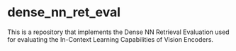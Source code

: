 # dense_nn_ret_eval
This is a repository that implements the Dense NN Retrieval Evaluation used for evaluating the In-Context Learning Capabilities of Vision Encoders.
